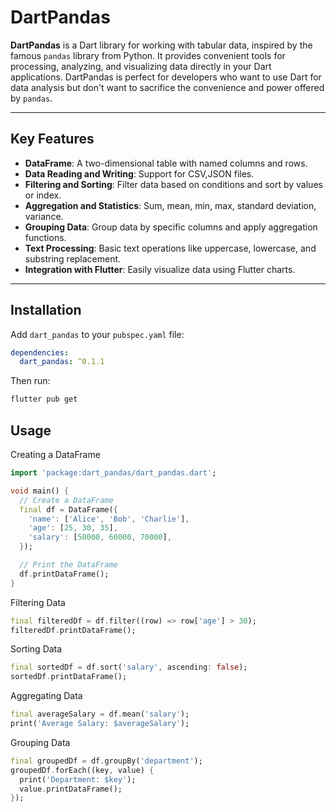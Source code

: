 # DartPandas

**DartPandas** is a Dart library for working with tabular data, inspired by the famous `pandas` library from Python. It provides convenient tools for processing, analyzing, and visualizing data directly in your Dart applications. DartPandas is perfect for developers who want to use Dart for data analysis but don't want to sacrifice the convenience and power offered by `pandas`.

---

## Key Features

- **DataFrame**: A two-dimensional table with named columns and rows.
- **Data Reading and Writing**: Support for CSV,JSON files.
- **Filtering and Sorting**: Filter data based on conditions and sort by values or index.
- **Aggregation and Statistics**: Sum, mean, min, max, standard deviation, variance.
- **Grouping Data**: Group data by specific columns and apply aggregation functions.
- **Text Processing**: Basic text operations like uppercase, lowercase, and substring replacement.
- **Integration with Flutter**: Easily visualize data using Flutter charts.

---

## Installation

Add `dart_pandas` to your `pubspec.yaml` file:

```yaml
dependencies:
  dart_pandas: ^0.1.1
```

Then run:

```bash
flutter pub get
```

## Usage

Creating a DataFrame

```dart
import 'package:dart_pandas/dart_pandas.dart';

void main() {
  // Create a DataFrame
  final df = DataFrame({
    'name': ['Alice', 'Bob', 'Charlie'],
    'age': [25, 30, 35],
    'salary': [50000, 60000, 70000],
  });

  // Print the DataFrame
  df.printDataFrame();
}
```

Filtering Data

```dart
final filteredDf = df.filter((row) => row['age'] > 30);
filteredDf.printDataFrame();
```

Sorting Data

```dart
final sortedDf = df.sort('salary', ascending: false);
sortedDf.printDataFrame();
```

Aggregating Data

```dart
final averageSalary = df.mean('salary');
print('Average Salary: $averageSalary');
```

Grouping Data

```dart
final groupedDf = df.groupBy('department');
groupedDf.forEach((key, value) {
  print('Department: $key');
  value.printDataFrame();
});
```